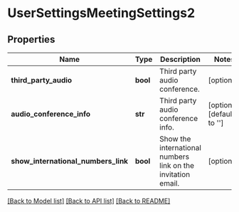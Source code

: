 # UserSettingsMeetingSettings2

## Properties
Name | Type | Description | Notes
------------ | ------------- | ------------- | -------------
**third_party_audio** | **bool** | Third party audio conference. | [optional] 
**audio_conference_info** | **str** | Third party audio conference info. | [optional] [default to '']
**show_international_numbers_link** | **bool** | Show the international numbers link on the invitation email. | [optional] 

[[Back to Model list]](../README.md#documentation-for-models) [[Back to API list]](../README.md#documentation-for-api-endpoints) [[Back to README]](../README.md)

